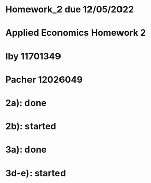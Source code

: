 # Homework_2 due 12/05/2022
# Applied Economics Homework 2
# Iby 11701349
# Pacher 12026049

# 2a): done
# 2b): started

# 3a): done
# 3d-e): started
